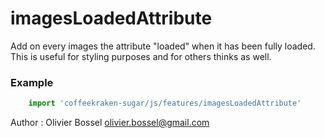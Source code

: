 # imagesLoadedAttribute

Add on every images the attribute "loaded" when it has been fully loaded. This is useful
for styling purposes and for others thinks as well.

### Example
```js
	import 'coffeekraken-sugar/js/features/imagesLoadedAttribute'
```
Author : Olivier Bossel <olivier.bossel@gmail.com>